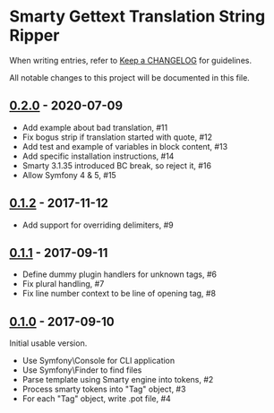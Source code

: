 # Smarty Gettext Translation String Ripper

When writing entries, refer to [Keep a CHANGELOG](http://keepachangelog.com/) for guidelines.

All notable changes to this project will be documented in this file.

## [0.2.0] - 2020-07-09

- Add example about bad translation, #11
- Fix bogus strip if translation started with quote, #12
- Add test and example of variables in block content, #13
- Add specific installation instructions, #14
- Smarty 3.1.35 introduced BC break, so reject it, #16
- Allow Symfony 4 & 5, #15

[0.2.0]: https://github.com/smarty-gettext/tsmarty2c/compare/0.1.2...0.2.0

## [0.1.2] - 2017-11-12

- Add support for overriding delimiters, #9

[0.1.2]: https://github.com/smarty-gettext/tsmarty2c/compare/0.1.1...0.1.2

## [0.1.1] - 2017-09-11

- Define dummy plugin handlers for unknown tags, #6
- Fix plural handling, #7
- Fix line number context to be line of opening tag, #8

[0.1.1]: https://github.com/smarty-gettext/tsmarty2c/compare/0.1.0...0.1.1

## [0.1.0] - 2017-09-10

Initial usable version.

- Use Symfony\Console for CLI application
- Use Symfony\Finder to find files
- Parse template using Smarty engine into tokens, #2
- Process smarty tokens into "Tag" object, #3
- For each "Tag" object, write .pot file, #4

[0.1.0]: https://github.com/smarty-gettext/tsmarty2c/commits/0.1.0
